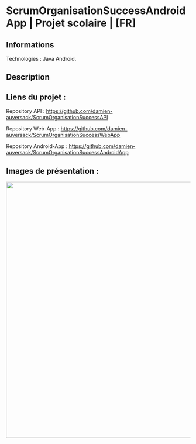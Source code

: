# ScrumOrganisationSuccessAndroidApp | Projet scolaire | [FR]

## Informations

Technologies : Java Android.

## Description

## Liens du projet :

Repository API : https://github.com/damien-auversack/ScrumOrganisationSuccessAPI

Repository Web-App : https://github.com/damien-auversack/ScrumOrganisationSuccessWebApp

Repository Android-App : https://github.com/damien-auversack/ScrumOrganisationSuccessAndroidApp

## Images de présentation :

<div>
<img align=top src="" width="700px">
</div>


